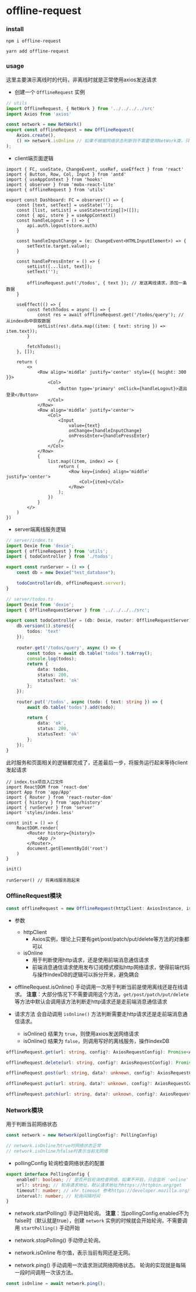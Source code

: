 # offline-request

### install
```shell
npm i offline-request

yarn add offline-request
```

### usage
这里主要演示离线时的代码，非离线时就是正常使用axios发送请求

- 创建一个 `OfflineRequest` 实例
```ts
// utils
import OfflineRequest, { NetWork } from '../../../../src'
import Axios from 'axios'

const network = new NetWork()
export const offlineRequest = new OfflineRequest(
    Axios.create(),
    () => network.isOnline // 如果不根据网络状态判断则不需要使用NetWork类，只需要保证改该函返回boolean即可
);
```

- client端页面逻辑
```tsx
import { FC, useState, ChangeEvent, useRef, useEffect } from 'react'
import { Button, Row, Col, Input } from 'antd'
import { useAppContext } from 'hooks'
import { observer } from 'mobx-react-lite'
import { offlineRequest } from 'utils'

export const Dashboard: FC = observer(() => {
    const [text, setText] = useState('');
    const [list, setList] = useState<string[]>([]);
    const { api, store } = useAppContext()
    const handleLogout = () => {
        api.auth.logout(store.auth)
    }

    const handleInputChange = (e: ChangeEvent<HTMLInputElement>) => {
        setText(e.target.value);
    }

    const handlePressEnter = () => {
        setList([...list, text]);
        setText('');

        offlineRequest.put('/todos', { text }); // 发送离线请求，添加一条数据
    }

    useEffect(() => {
        const fetchTodos = async () => {
            const res = await offlineRequest.get('/todos/query'); // 从indexdb中获取数据
            setList(res!.data.map((item: { text: string }) => item.text));
        }

        fetchTodos();
    }, []);

    return (
        <>
            <Row align='middle' justify='center' style={{ height: 300 }}>
                <Col>
                    <Button type='primary' onClick={handleLogout}>退出登录</Button>
                </Col>
            </Row>
            <Row align='middle' justify='center'>
                <Col>
                    <Input
                        value={text}
                        onChange={handleInputChange}
                        onPressEnter={handlePressEnter}
                    />
                </Col>
            </Row>
            {
                list.map((item, index) => {
                    return (
                        <Row key={index} align='middle' justify='center'>
                            <Col>{item}</Col>
                        </Row>
                    );
                })
            }
        </>
    )
})
```

- server端离线服务逻辑
```ts
// server/index.ts
import Dexie from 'dexie';
import { offlineRequest } from 'utils';
import { todoController } from './todos';

export const runServer = () => {
    const db = new Dexie("test_database");

    todoController(db, offlineRequest.server);
}
```

```ts
// server/todos.ts
import Dexie from 'dexie';
import { OfflineRequestServer } from '../../../../src';

export const todoController = (db: Dexie, router: OfflineRequestServer) => {
    db.version(1).stores({
        todos: 'text'
    });
    
    router.get('/todos/query', async () => {
        const todos = await db.table('todos').toArray();
        console.log(todos);
        return {
            data: todos,
            status: 200,
            statusText: 'ok'
        };
    });

    router.put('/todos', async (todo: { text: string }) => {
        await db.table('todos').add(todo);

        return {
            data: 'ok',
            status: 200,
            statusText: 'ok'
        };
    });
}
```

此时服务和页面相关的逻辑都完成了，还差最后一步，将服务运行起来等待client发起请求

```tsx
// index.tsx项目入口文件
import ReactDOM from 'react-dom'
import App from 'app/App'
import { Router } from 'react-router-dom'
import { history } from 'app/history'
import { runServer } from 'server'
import 'styles/index.less'

const init = () => {
    ReactDOM.render(
        <Router history={history}>
            <App />
        </Router>,
        document.getElementById('root')
    )
}

init()

runServer() // 将离线服务跑起来
```

### OfflineRequest模块
```ts
const offlineRequest = new OfflineRequest(httpClient: AxiosInstance, isOnline: () => boolean);
```
- 参数
    - httpClient
        - Axios实例，理论上只要有get/post/patch/put/delete等方法的对象都可以
    - isOnline
        - 用于判断使用http请求，还是使用前端消息通信请求
        - 前端消息通信请求使用发布订阅模式模拟http网络请求，使得前端代码与操作indexDB的逻辑可以拆分开来，避免耦合

- offlineRequest.isOnline()
手动调用一次用于判断当前是使用离线还是在线请求。
**注意**：大部分情况下不需要调用这个方法，`get/post/patch/put/delete`等方法中默认会调用该方法判断走http请求还是走前端消息通信请求

- 请求方法
会自动调用 `isOnline()` 方法判断需要走http请求还是走前端消息通信请求。
    - isOnline() 结果为 `true`，则使用axios发送网络请求
    - isOnline() 结果为 `false`，则调用写好的离线服务，操作indexDB
```ts
offlineRequest.get(url: string, config?: AxiosRequestConfig): Promise<AxiosResponse | undefined>;

offlineRequest.delete(url: string, config?: AxiosRequestConfig): Promise<AxiosResponse | undefined>;

offlineRequest.post(url: string, data?: unknown, config?: AxiosRequestConfig): Promise<AxiosResponse | undefined>;

offlineRequest.put(url: string, data?: unknown, config?: AxiosRequestConfig): Promise<AxiosResponse | undefined>;

offlineRequest.patch(url: string, data?: unknown, config?: AxiosRequestConfig): Promise<AxiosResponse | undefined>;
```

### Network模块
用于判断当前网络状态
```ts
const network = new Network(pollingConfig?: PollingConfig)

// network.isOnline为true时网络状态正常
// network.isOnline为false时表示当前无网络
```
- pollingConfig
轮询检查网络状态的配置
```ts
export interface PollingConfig {
    enabled?: boolean; // 是否开启轮询检查网络，如果不开启，只会监听 'online' 和 'offline'事件来更新网络状态，默认开启
    url?: string; // 轮询请求地址，默认请求地址为https://httpbin.org/get
    timeout?: number; // xhr.timeout 参考https://developer.mozilla.org/zh-CN/docs/Web/API/XMLHttpRequest/timeout
    interval?: number; // 轮询间隔时间
}
```

- network.startPolling()
手动开始轮询。
**注意**：当pollingConfig.enabled不为false时（默认就是true），创建 `network` 实例的时候就会开始轮询，不需要调用 `startPolling()` 手动开始

- network.stopPolling()
手动停止轮询。

- network.isOnline
布尔值，表示当前有网还是无网。

- network.ping()
手动调用一次请求测试网络网络状态。
轮询的实现就是每隔一段时间调用一次该方法。
```js
const isOnline = await network.ping();
```
